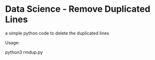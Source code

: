 # Data Science - Remove Duplicated Lines

a simple python code to delete the duplicated lines

Usage:

python3 rmdup.py <filename>
